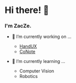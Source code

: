 # Hi there! 👋

### I'm ZacZe.

- 🔭 I’m currently working on ...
  - [HandUX](github.com/zacze/handux)
  - [CoNote](github.com/ZacZe/conote)
 
- 🌱 I’m currently learning ...
  - Computer Vision
  - Robotics

<!--
**ZacZe/ZacZe** is a ✨ _special_ ✨ repository because its `README.md` (this file) appears on your GitHub profile.

Here are some ideas to get you started:

- 🔭 I’m currently working on ...
- 🌱 I’m currently learning ...
- 👯 I’m looking to collaborate on ...
- 🤔 I’m looking for help with ...
- 💬 Ask me about ...
- 📫 How to reach me: ...
- 😄 Pronouns: ...
- ⚡ Fun fact: ...
-->
